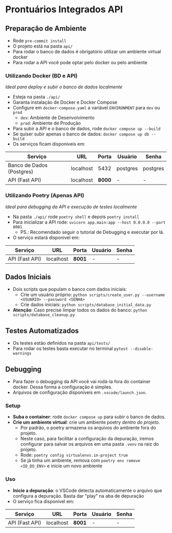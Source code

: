 # Prontuários Integrados API

## Preparação de Ambiente
- Rode `pre-commit install`
- O projeto está na pasta `api/`
- Para rodar o banco de dados é obrigatório utilizar um ambiente virtual docker
- Para rodar a API você pode optar pelo docker ou pelo ambiente

### Utilizando Docker (BD e API)
*Ideal para deploy e subir o banco de dados localmente*

- Esteja na pasta `./api/`
- Garanta instalação de Docker e Docker Compose
- Configure em `docker-compose.yaml` a variável `ENVIRONMENT` para `dev` ou `prod`
   - `dev`: Ambiente de Desenvolvimento
   - `prod`: Ambiente de Produção
- Para subir a API e o banco de dados, rode `docker compose up --build`
- Se quiser subir apenas o banco de dados: `docker compose up db --build`
- Os serviços ficam disponíveis em:

|Serviço|URL|Porta|Usuário|Senha|
|--|--|--|--|--|
|Banco de Dados (Postgres) |localhost|5432|postgres|postgres|
|API (Fast API) | localhost|**8000**|-|-|

### Utilizando Poetry (Apenas API)
*Ideal para debugging da API e execução de testes localmente*
- Na pasta `./api/` rode `poetry shell` e depois `poetry install`
- Para inicializar a API rode: `uvicorn app.main:app --host 0.0.0.0 --port 8001`
   - PS.: Recomendado seguir o tutorial de Debugging e executar por lá.
- O serviço estará disponivel em:

|Serviço|URL|Porta|Usuário|Senha|
|--|--|--|--|--|
|API (Fast API) | localhost|**8001**|-|-|


## Dados Iniciais
- Dois scripts que populam o banco com dados iniciais:
  - Crie um usuário próprio: `python scripts/create_user.py --username <USUARIO> --password <SENHA>`
  - Crie dados iniciais: `python scripts/database_initial_data.py`
- **Atenção**: Caso precise limpar todos os dados do banco: `python scripts/database_cleanup.py`

## Testes Automatizados

- Os testes estão definidos na pasta `api/tests/`
- Para rodar os testes basta executar no terminal `pytest --disable-warnings`

## Debugging
- Para fazer o debugging da API você vai rodá-la fora do container docker. Dessa forma a configuração é simples.
- Arquivos de configuração disponíveis em `.vscode/launch.json`.

### Setup
- **Suba o container**: rode `docker compose up` para subir o banco de dados.
- **Crie um ambiente virtual**: crie um ambiente poetry *dentro do projeto*.
   - Por padrão, o poetry armazena os arquivos do ambiente fora do projeto.
   - Neste caso, para facilitar a configuração da depuração, iremos configurar para salvar os arquivos em uma pasta `.venv` na raiz do projeto.
   - Rode: `poetry config virtualenvs.in-project true`
   - Se já tinha um ambiente, remova com `poetry env remove <ID_DO_ENV>` e inicie um novo ambiente

### Uso
- **Inicie a depuração**: o VSCode detecta automaticamente o arquivo que configura a depuração. Basta dar "play" na aba de depuração
- O serviço fica disponível em:

|Serviço|URL|Porta|Usuário|Senha|
|--|--|--|--|--|
|API (Fast API) | localhost|**8001**|-|-|